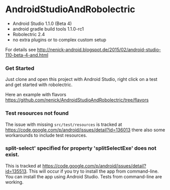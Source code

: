 # AndroidStudioAndRobolectric

- Android Studio 1.1.0 (Beta 4)
- android gradle build tools 1.1.0-rc1
- Robolectric 2.4
- no extra plugins or to complex custom setup

For details see http://nenick-android.blogspot.de/2015/02/android-studio-110-beta-4-and.html

### Get Started
Just clone and open this project with Android Studio, right click on a test and get started with robolectric.

Here an example with flavors https://github.com/nenick/AndroidStudioAndRobolectric/tree/flavors

### Test resources not found

The issue with missing `src/test/resources` is tracked at https://code.google.com/p/android/issues/detail?id=136013 there also some workarounds to include test resources.

### split-select' specified for property 'splitSelectExe' does not exist.

This is tracked at https://code.google.com/p/android/issues/detail?id=135513. This will occur if you try to install the app from command-line. You can install the app using Android Studio. Tests from command-line are working.
